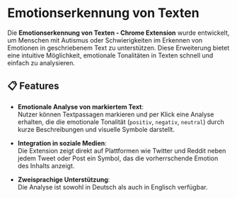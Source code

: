 # Emotionserkennung von Texten

Die **Emotionserkennung von Texten - Chrome Extension** wurde entwickelt, um Menschen mit Autismus oder Schwierigkeiten im Erkennen von Emotionen in geschriebenem Text zu unterstützen. Diese Erweiterung bietet eine intuitive Möglichkeit, emotionale Tonalitäten in Texten schnell und einfach zu analysieren.

## 📋 Features

- **Emotionale Analyse von markiertem Text**:  
  Nutzer können Textpassagen markieren und per Klick eine Analyse erhalten, die die emotionale Tonalität (`positiv`, `negativ`, `neutral`) durch kurze Beschreibungen und visuelle Symbole darstellt.

- **Integration in soziale Medien**:  
  Die Extension zeigt direkt auf Plattformen wie Twitter und Reddit neben jedem Tweet oder Post ein Symbol, das die vorherrschende Emotion des Inhalts anzeigt.  

- **Zweisprachige Unterstützung**:  
  Die Analyse ist sowohl in Deutsch als auch in Englisch verfügbar.